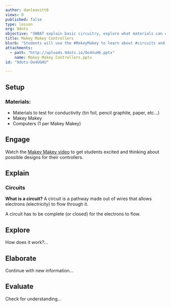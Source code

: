 ```yaml
---
author: danleavitt0
views: 0
published: false
type: lesson
org: 9dots
objective: "SWBAT explain basic circuitry, explore what materials can carry a current through a MaKey MaKey controller, and design a unique MaKey MaKey controller using materials of their choice"
title: Makey Makey Controllers
blurb: "Students will use the #MakeyMakey to learn about #circuits and #conductivity, and design a video game controller using conductive materials."
attachments: 
  - path: "http://uploads.9dots.io/Oo4VuH6.pptx"
    name: Makey Makey Controllers.pptx
id: "9dots-Oo4UGHU"

---
```


## Setup
### Materials:

- Materials to test for conductivity (tin foil, pencil graphite, paper, etc...)
- Makey Makey
- Computers (1 per Makey Makey)

## Engage
Watch the [Makey Makey video](https://www.youtube.com/watch?v=rfQqh7iCcOU) to get students excited and thinking about possible designs for their controllers.

## Explain
### Circuits
**What is a circuit?**
A circuit is a pathway made out of wires that allows electrons (electricity) to flow through it.

A circuit has to be complete (or closed) for the electrons to flow.



## Explore
How does it work?...

## Elaborate
Continue with new information...

## Evaluate
Check for understanding... 
